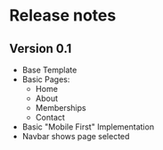# Release notes

## Version 0.1
- Base Template
- Basic Pages:
    - Home
    - About
    - Memberships
    - Contact
- Basic "Mobile First" Implementation
- Navbar shows page selected
